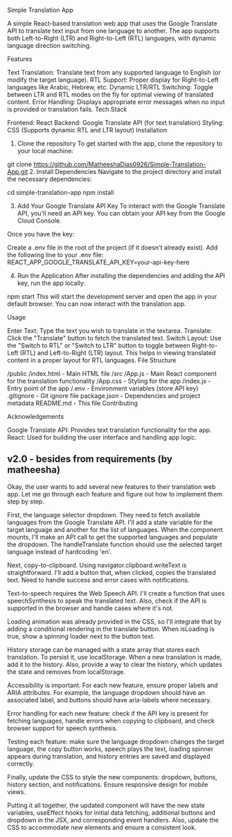 Simple Translation App

A simple React-based translation web app that uses the Google Translate API to translate text input from one language to another. The app supports both Left-to-Right (LTR) and Right-to-Left (RTL) languages, with dynamic language direction switching.

Features

Text Translation: Translate text from any supported language to English (or modify the target language).
RTL Support: Proper display for Right-to-Left languages like Arabic, Hebrew, etc.
Dynamic LTR/RTL Switching: Toggle between LTR and RTL modes on the fly for optimal viewing of translated content.
Error Handling: Displays appropriate error messages when no input is provided or translation fails.
Tech Stack

Frontend: React
Backend: Google Translate API (for text translation)
Styling: CSS (Supports dynamic RTL and LTR layout)
Installation

1. Clone the repository
   To get started with the app, clone the repository to your local machine:

git clone https://github.com/MatheeshaDias0926/Simple-Translation-App.git 2. Install Dependencies
Navigate to the project directory and install the necessary dependencies:

cd simple-translation-app
npm install

3. Add Your Google Translate API Key
   To interact with the Google Translate API, you'll need an API key. You can obtain your API key from the Google Cloud Console.

Once you have the key:

Create a .env file in the root of the project (if it doesn't already exist).
Add the following line to your .env file:
REACT_APP_GOOGLE_TRANSLATE_API_KEY=your-api-key-here

4. Run the Application
   After installing the dependencies and adding the API key, run the app locally:

npm start
This will start the development server and open the app in your default browser. You can now interact with the translation app.

Usage

Enter Text: Type the text you wish to translate in the textarea.
Translate: Click the "Translate" button to fetch the translated text.
Switch Layout: Use the "Switch to RTL" or "Switch to LTR" button to toggle between Right-to-Left (RTL) and Left-to-Right (LTR) layout. This helps in viewing translated content in a proper layout for RTL languages.
File Structure

/public
/index.html - Main HTML file
/src
/App.js - Main React component for the translation functionality
/App.css - Styling for the app
/index.js - Entry point of the app
/.env - Environment variables (store API key)
.gitignore - Git ignore file
package.json - Dependencies and project metadata
README.md - This file
Contributing

Acknowledgements

Google Translate API: Provides text translation functionality for the app.
React: Used for building the user interface and handling app logic.

## v2.0 - besides from requirements (by matheesha)

Okay, the user wants to add several new features to their translation web app. Let me go through each feature and figure out how to implement them step by step.

First, the language selector dropdown. They need to fetch available languages from the Google Translate API. I'll add a state variable for the target language and another for the list of languages. When the component mounts, I'll make an API call to get the supported languages and populate the dropdown. The handleTranslate function should use the selected target language instead of hardcoding 'en'.

Next, copy-to-clipboard. Using navigator.clipboard.writeText is straightforward. I'll add a button that, when clicked, copies the translated text. Need to handle success and error cases with notifications.

Text-to-speech requires the Web Speech API. I'll create a function that uses speechSynthesis to speak the translated text. Also, check if the API is supported in the browser and handle cases where it's not.

Loading animation was already provided in the CSS, so I'll integrate that by adding a conditional rendering in the translate button. When isLoading is true, show a spinning loader next to the button text.

History storage can be managed with a state array that stores each translation. To persist it, use localStorage. When a new translation is made, add it to the history. Also, provide a way to clear the history, which updates the state and removes from localStorage.

Accessibility is important. For each new feature, ensure proper labels and ARIA attributes. For example, the language dropdown should have an associated label, and buttons should have aria-labels where necessary.

Error handling for each new feature: check if the API key is present for fetching languages, handle errors when copying to clipboard, and check browser support for speech synthesis.

Testing each feature: make sure the language dropdown changes the target language, the copy button works, speech plays the text, loading spinner appears during translation, and history entries are saved and displayed correctly.

Finally, update the CSS to style the new components: dropdown, buttons, history section, and notifications. Ensure responsive design for mobile views.

Putting it all together, the updated component will have the new state variables, useEffect hooks for initial data fetching, additional buttons and dropdown in the JSX, and corresponding event handlers. Also, update the CSS to accommodate new elements and ensure a consistent look.
